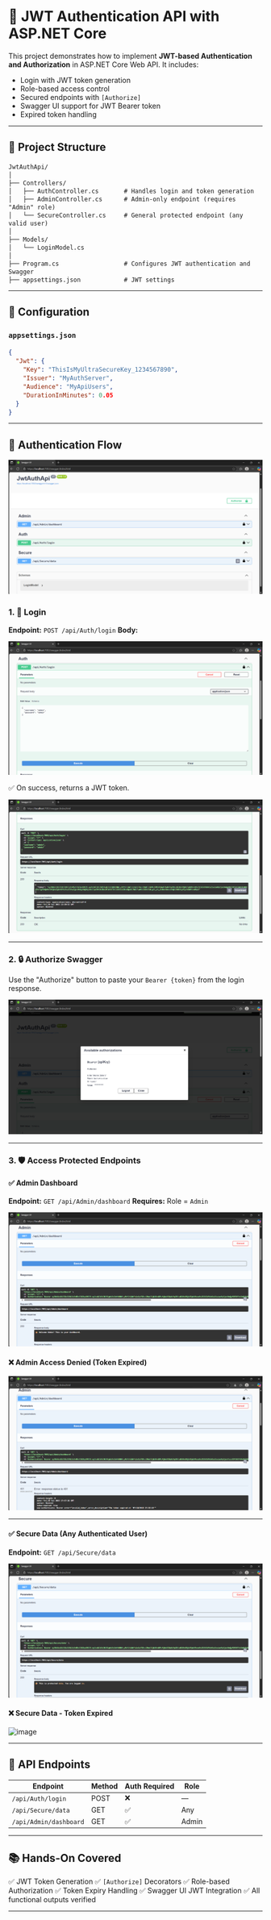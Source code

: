 # 🔐 JWT Authentication API with ASP.NET Core

This project demonstrates how to implement **JWT-based Authentication and Authorization** in ASP.NET Core Web API. It includes:

* Login with JWT token generation
* Role-based access control
* Secured endpoints with `[Authorize]`
* Swagger UI support for JWT Bearer token
* Expired token handling

---

## 📁 Project Structure

```
JwtAuthApi/
│
├── Controllers/
│   ├── AuthController.cs       # Handles login and token generation
│   ├── AdminController.cs      # Admin-only endpoint (requires "Admin" role)
│   └── SecureController.cs     # General protected endpoint (any valid user)
│
├── Models/
│   └── LoginModel.cs
│
├── Program.cs                  # Configures JWT authentication and Swagger
├── appsettings.json            # JWT settings
```

---

## 🔧 Configuration

### `appsettings.json`

```json
{
  "Jwt": {
    "Key": "ThisIsMyUltraSecureKey_1234567890",
    "Issuer": "MyAuthServer",
    "Audience": "MyApiUsers",
    "DurationInMinutes": 0.05
  }
}
```

---

## 🔐 Authentication Flow

![alt text](Outputs\swagger-ui.png)

### 1. 🔑 Login

**Endpoint:** `POST /api/Auth/login`
**Body:**

![alt text](Outputs\swagger-auth.png)

✅ On success, returns a JWT token.

![alt text](Outputs\swagger-auth-1.png)

---

### 2. 🔒 Authorize Swagger

Use the "Authorize" button to paste your `Bearer {token}` from the login response.

![alt text](Outputs\swagger-authorize.png)

---

### 3. 🛡️ Access Protected Endpoints

#### ✅ Admin Dashboard

**Endpoint:** `GET /api/Admin/dashboard`
**Requires:** Role = `Admin`

![alt text](Outputs\swagger-admin.png)

#### ❌ Admin Access Denied (Token Expired)

![alt text](Outputs\swagger-admin-401.png)

---

#### ✅ Secure Data (Any Authenticated User)

**Endpoint:** `GET /api/Secure/data`

![alt text](Outputs\swagger-secure.png)

#### ❌ Secure Data - Token Expired

<img width="1919" height="1012" alt="image" src="https://github.com/user-attachments/assets/b225b4ba-62c5-468b-81ee-c3ab14f226ae" />


---

## 🧪 API Endpoints

| Endpoint               | Method | Auth Required  | Role  |
| ---------------------- | ------ | -------------- | ----- |
| `/api/Auth/login`      | POST   | ❌             | —     |
| `/api/Secure/data`     | GET    | ✅             | Any   |
| `/api/Admin/dashboard` | GET    | ✅             | Admin |

---

## 📚 Hands-On Covered

✅ JWT Token Generation
✅ `[Authorize]` Decorators
✅ Role-based Authorization
✅ Token Expiry Handling
✅ Swagger UI JWT Integration
✅ All functional outputs verified

---
